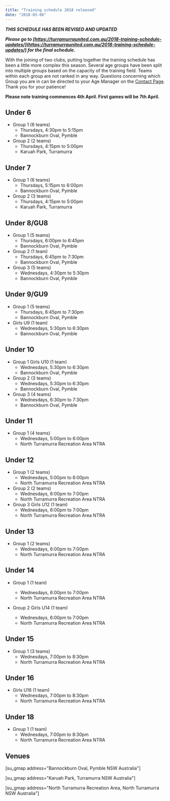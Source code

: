 ```yaml
---
title: "Training schedule 2018 released"
date: "2018-03-08"
---
```


_**THIS SCHEDULE HAS BEEN REVISED AND UPDATED**_

_**Please go to [https://turramurraunited.com.au/2018-training-schedule-updates/](https://turramurraunited.com.au/2018-training-schedule-updates/) for the final schedule.**_

With the joining of two clubs, putting together the training schedule has been a little more complex this season. Several age groups have been split into multiple groups based on the capacity of the training field. Teams within each group are not ranked in any way. Questions concerning which Group you are in can be directed to your Age Manager on the [Contact Page](https://turramurraunited.com.au/contact/). Thank you for your patience!

**Please note training commences 4th April. First games will be 7th April.**

## Under 6

- Group 1 (6 teams)
    - Thursdays, 4:30pm to 5:15pm
    - Bannockburn Oval, Pymble
- Group 2 (2 teams)
    - Thursdays, 4:15pm to 5:00pm
    - Karuah Park, Turramurra

## Under 7

- Group 1 (6 teams)
    - Thursdays, 5:15pm to 6:00pm
    - Bannockburn Oval, Pymble
- Group 2 (3 teams)
    - Thursdays, 4:15pm to 5:00pm
    - Karuah Park, Turramurra

## Under 8/GU8

- Group 1 (5 teams)
    - Thursdays, 6:00pm to 6:45pm
    - Bannockburn Oval, Pymble
- Group 2 (1 team)
    - Thursdays, 6:45pm to 7:30pm
    - Bannockburn Oval, Pymble
- Group 3 (5 teams)
    - Wednesdays, 4:30pm to 5:30pm
    - Bannockburn Oval, Pymble

## Under 9/GU9

- Group 1 (5 teams)
    - Thursdays, 6:45pm to 7:30pm
    - Bannockburn Oval, Pymble
- Girls U9 (1 team)
    - Wednesdays, 5:30pm to 6:30pm
    - Bannockburn Oval, Pymble

## Under 10

- Group 1 Girls U10 (1 team)
    - Wednesdays, 5:30pm to 6:30pm
    - Bannockburn Oval, Pymble
- Group 2 (3 teams)
    - Wednesdays, 5:30pm to 6:30pm
    - Bannockburn Oval, Pymble
- Group 3 (4 teams)
    - Wednesdays, 6:30pm to 7:30pm
    - Bannockburn Oval, Pymble

## Under 11

- Group 1 (4 teams)
    - Wednesdays, 5:00pm to 6:00pm
    - North Turramurra Recreation Area NTRA

## Under 12

- Group 1 (2 teams)
    - Wednesdays, 5:00pm to 6:00pm
    - North Turramurra Recreation Area NTRA
- Group 2 (2 teams)
    - Wednesdays, 6:00pm to 7:00pm
    - North Turramurra Recreation Area NTRA
- Group 3 Girls U12 (1 team)
    - Wednesdays, 6:00pm to 7:00pm
    - North Turramurra Recreation Area NTRA

## Under 13

- Group 1 (2 teams)
    - Wednesdays, 6:00pm to 7:00pm
    - North Turramurra Recreation Area NTRA

## Under 14

- Group 1 (1 team)
    - Wednesdays, 6:00pm to 7:00pm
    - North Turramurra Recreation Area NTRA

- Group 2 Girls U14 (1 team)
    - Wednesdays, 6:00pm to 7:00pm
    - North Turramurra Recreation Area NTRA

## Under 15

- Group 1 (3 teams)
    - Wednesdays, 7:00pm to 8:30pm
    - North Turramurra Recreation Area NTRA

## Under 16

- Girls U16 (1 team)
    - Wednesdays, 7:00pm to 8:30pm
    - North Turramurra Recreation Area NTRA

## Under 18

- Group 1 (1 team)
    - Wednesdays, 7:00pm to 8:30pm
    - North Turramurra Recreation Area NTRA

## Venues

\[su\_gmap address="Bannockburn Oval, Pymble NSW Australia"\]

\[su\_gmap address="Karuah Park, Turramurra NSW Australia"\]

\[su\_gmap address="North Turramurra Recreation Area, North Turramurra NSW Australia"\]
